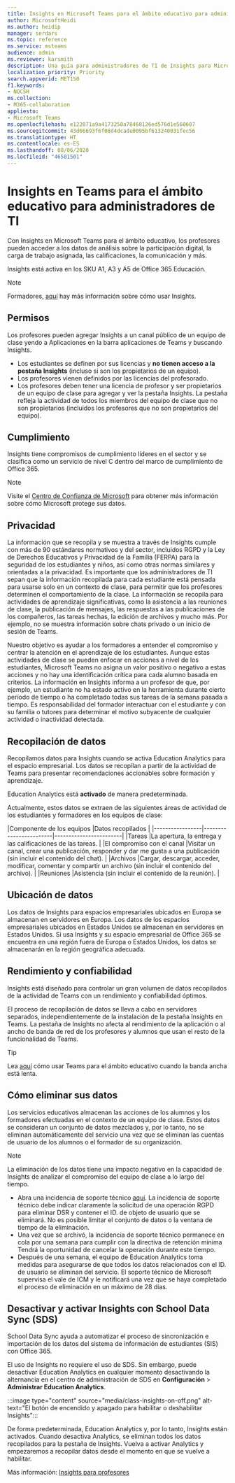 ```yaml
---
title: Insights en Microsoft Teams para el ámbito educativo para administradores de TI
author: MicrosoftHeidi
ms.author: heidip
manager: serdars
ms.topic: reference
ms.service: msteams
audience: admin
ms.reviewer: karsmith
description: Una guía para administradores de TI de Insights para Microsoft Teams para el ámbito educativo.
localization_priority: Priority
search.appverid: MET150
f1.keywords:
- NOCSH
ms.collection:
- M365-collaboration
appliesto:
- Microsoft Teams
ms.openlocfilehash: e122071a9a4173250a78468126ed576d1e560607
ms.sourcegitcommit: 43d66693f6f08d4dcade0095bf613240031fec56
ms.translationtype: HT
ms.contentlocale: es-ES
ms.lasthandoff: 08/06/2020
ms.locfileid: "46581501"
---
```

# <a name="insights-in-teams-for-education-for-it-admins"></a>Insights en Teams para el ámbito educativo para administradores de TI

Con Insights en Microsoft Teams para el ámbito educativo, los profesores pueden acceder a los datos de análisis sobre la participación digital, la carga de trabajo asignada, las calificaciones, la comunicación y más.

Insights está activa en los SKU A1, A3 y A5 de Office 365 Educación.

> [!NOTE]
> Formadores, [aquí](https://support.microsoft.com/office/actionable-analytics-with-class-insights-in-teams-163add4f-997d-4a01-91de-2846fe4e99bc) hay más información sobre cómo usar Insights.

## <a name="permissions"></a>Permisos

Los profesores pueden agregar Insights a un canal público de un equipo de clase yendo a Aplicaciones en la barra aplicaciones de Teams y buscando Insights.

- Los estudiantes se definen por sus licencias y **no tienen acceso a la pestaña Insights** (incluso si son los propietarios de un equipo).
- Los profesores vienen definidos por las licencias del profesorado.
- Los profesores deben tener una licencia de profesor y ser propietarios de un equipo de clase para agregar y ver la pestaña Insights. La pestaña refleja la actividad de todos los miembros del equipo de clase que no son propietarios (incluidos los profesores que no son propietarios del equipo).

## <a name="compliance"></a>Cumplimiento

Insights tiene compromisos de cumplimiento líderes en el sector y se clasifica como un servicio de nivel C dentro del marco de cumplimiento de Office 365.

> [!NOTE]
> Visite el [Centro de Confianza de Microsoft](https://www.microsoft.com/trust-center) para obtener más información sobre cómo Microsoft protege sus datos. 

## <a name="privacy"></a>Privacidad

La información que se recopila y se muestra a través de Insights cumple con más de 90 estándares normativos y del sector, incluidos RGPD y la Ley de Derechos Educativos y Privacidad de la Familia (FERPA) para la seguridad de los estudiantes y niños, así como otras normas similares y orientadas a la privacidad. Es importante que los administradores de TI sepan que la información recopilada para cada estudiante está pensada para usarse solo en un contexto de clase, para permitir que los profesores determinen el comportamiento de la clase. La información se recopila para actividades de aprendizaje significativas, como la asistencia a las reuniones de clase, la publicación de mensajes, las respuestas a las publicaciones de los compañeros, las tareas hechas, la edición de archivos y mucho más. Por ejemplo, no se muestra información sobre chats privado o un inicio de sesión de Teams.

Nuestro objetivo es ayudar a los formadores a entender el compromiso y centrar la atención en el aprendizaje de los estudiantes. Aunque estas actividades de clase se pueden enfocar en acciones a nivel de los estudiantes, Microsoft Teams no asigna un valor positivo o negativo a estas acciones y no hay una identificación crítica para cada alumno basada en criterios. La información en Insights informa a un profesor de que, por ejemplo, un estudiante no ha estado activo en la herramienta durante cierto período de tiempo o ha completado todas sus tareas de la semana pasada a tiempo. Es responsabilidad del formador interactuar con el estudiante y con su familia o tutores para determinar el motivo subyacente de cualquier actividad o inactividad detectada.

## <a name="data-collection"></a>Recopilación de datos

Recopilamos datos para Insights cuando se activa Education Analytics para el espacio empresarial. Los datos se recopilan a partir de la actividad de Teams para presentar recomendaciones accionables sobre formación y aprendizaje.

Education Analytics está **activado** de manera predeterminada.

Actualmente, estos datos se extraen de las siguientes áreas de actividad de los estudiantes y formadores en los equipos de clase:

|Componente de los equipos  |Datos recopilados  |
|-----------------|------------------------|------------------------|
|Tareas |La apertura, la entrega y las calificaciones de las tareas. |
|El compromiso con el canal |Visitar un canal, crear una publicación, responder y dar me gusta a una publicación (sin incluir el contenido del chat). |
|Archivos |Cargar, descargar, acceder, modificar, comentar y compartir un archivo (sin incluir el contenido del archivo). |
|Reuniones |Asistencia (sin incluir el contenido de la reunión). |

## <a name="data-location"></a>Ubicación de datos

Los datos de Insights para espacios empresariales ubicados en Europa se almacenan en servidores en Europa. Los datos de los espacios empresariales ubicados en Estados Unidos se almacenan en servidores en Estados Unidos. Si usa Insights y su espacio empresarial de Office 365 se encuentra en una región fuera de Europa o Estados Unidos, los datos se almacenarán en la región geográfica adecuada.

## <a name="performance-and-reliability"></a>Rendimiento y confiabilidad

Insights está diseñado para controlar un gran volumen de datos recopilados de la actividad de Teams con un rendimiento y confiabilidad óptimos.

El proceso de recopilación de datos se lleva a cabo en servidores separados, independientemente de la instalación de la pestaña Insights en Teams. La pestaña de Insights no afecta al rendimiento de la aplicación o al ancho de banda de red de los profesores y alumnos que usan el resto de la funcionalidad de Teams.

> [!TIP]
> Lea [aquí](edu-remote-low-bandwidth.md) cómo usar Teams para el ámbito educativo cuando la banda ancha está lenta.

## <a name="how-to-delete-your-data"></a>Cómo eliminar sus datos

Los servicios educativos almacenan las acciones de los alumnos y los formadores efectuadas en el contexto de un equipo de clase. Estos datos se consideran un conjunto de datos mezclados y, por lo tanto, no se eliminan automáticamente del servicio una vez que se eliminan las cuentas de usuario de los alumnos o el formador de su organización.

> [!NOTE]
> La eliminación de los datos tiene una impacto negativo en la capacidad de Insights de analizar el compromiso del equipo de clase a lo largo del tiempo.

- Abra una incidencia de soporte técnico [aquí](https://edusupport.microsoft.com/support). La incidencia de soporte técnico debe indicar claramente la solicitud de una operación RGPD para eliminar DSR y contener el ID. de objeto de usuario que se eliminará. No es posible limitar el conjunto de datos o la ventana de tiempo de la eliminación.
- Una vez que se archivó, la incidencia de soporte técnico permanece en cola por una semana para cumplir con la directiva de retención mínima  Tendrá la oportunidad de cancelar la operación durante este tiempo.
- Después de una semana, el equipo de Education Analytics toma medidas para asegurarse de que todos los datos relacionados con el ID. de usuario se eliminan del servicio. El soporte técnico de Microsoft supervisa el vale de ICM y le notificará una vez que se haya completado el proceso de eliminación en un máximo de 28 días.

## <a name="turn-insights-off-and-on-using-school-data-sync-sds"></a>Desactivar y activar Insights con School Data Sync (SDS)

School Data Sync ayuda a automatizar el proceso de sincronización e importación de los datos del sistema de información de estudiantes (SIS) con Office 365.

El uso de Insights no requiere el uso de SDS. Sin embargo, puede desactivar Education Analytics en cualquier momento desactivando la alternancia en el centro de administración de SDS en **Configuración** > **Administrar Education Analytics**.

:::image type="content" source="media/class-insights-on-off.png" alt-text="El botón de encendido y apagado para habilitar o deshabilitar Insights":::

De forma predeterminada, Education Analytics y, por lo tanto, Insights están activados. Cuando desactiva Analytics, se eliminan todos los datos recopilados para la pestaña de Insights. Vuelva a activar Analytics y empezaremos a recopilar datos desde el momento en que se vuelve a habilitar.

Más información: [Insights para profesores](https://support.microsoft.com/office/actionable-analytics-with-class-insights-in-teams-163add4f-997d-4a01-91de-2846fe4e99bc)

